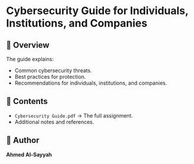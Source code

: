 # Cybersecurity Guide for Individuals, Institutions, and Companies  

## 📌 Overview
The guide explains:
- Common cybersecurity threats.
- Best practices for protection.
- Recommendations for individuals, institutions, and companies.  

## 📂 Contents
- `Cybersecurity Guide.pdf` → The full assignment.  
- Additional notes and references.  

## 🔗 Author
**Ahmed Al-Sayyah**  
